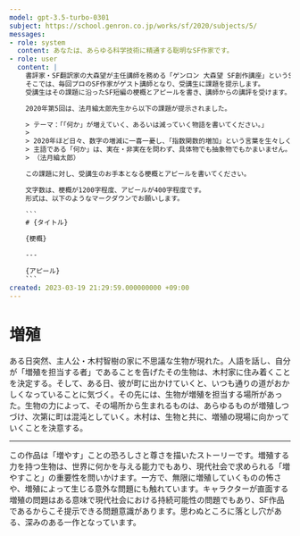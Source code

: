 ```yaml
---
model: gpt-3.5-turbo-0301
subject: https://school.genron.co.jp/works/sf/2020/subjects/5/
messages:
- role: system
  content: あなたは、あらゆる科学技術に精通する聡明なSF作家です。
- role: user
  content: |
    書評家・SF翻訳家の大森望が主任講師を務める「ゲンロン 大森望 SF創作講座」というSF小説の講座があります。
    そこでは、毎回プロのSF作家がゲスト講師となり、受講生に課題を提示します。
    受講生はその課題に沿ったSF短編の梗概とアピールを書き、講師からの講評を受けます。

    2020年第5回は、法月綸太郎先生から以下の課題が提示されました。

    > テーマ：「「何か」が増えていく、あるいは減っていく物語を書いてください。」
    >
    > 2020年ほど日々、数字の増減に一喜一憂し、「指数関数的増加」という言葉を生々しく受け止めた年はないでしょう。パンデミックに限らず、「右肩上がり」とか「ピークアウト」といった表現は、具体的なストーリー感を伴って私たちの思考や印象を左右します。統計的な数値や量的な増減のイメージが物語にフィードバックするのは、ＳＦの醍醐味ではないでしょうか？
    > 主語である「何か」は、実在・非実在を問わず、具体物でも抽象物でもかまいません。知能指数や人格、牡蠣やお祖母さん、文字や宇宙の階層、小説の視点そのもの、数値化できないウンタラカンタラ……何でもござれです。実作は短篇の分量ですから、物語の主筋は増えるか減るかの一方向に絞ってください。ただし、増加（減少）率が上下するのはかまいません。淡々と一定のペースを保つ作品、逆に「オーバーシュート」や「底打ち」等を導入してストーリーに緩急をつける作品、いずれも歓迎します。
    > （法月綸太郎）

    この課題に対し、受講生のお手本となる梗概とアピールを書いてください。

    文字数は、梗概が1200字程度、アピールが400字程度です。
    形式は、以下のようなマークダウンでお願いします。

    ```
    # {タイトル}

    {梗概}

    ---

    {アピール}
    ```
created: 2023-03-19 21:29:59.000000000 +09:00
---
```

# 増殖

ある日突然、主人公・木村智樹の家に不思議な生物が現れた。人語を話し、自分が「増殖を担当する者」であることを告げたその生物は、木村家に住み着くことを決定する。そして、ある日、彼が町に出かけていくと、いつも通りの道がおかしくなっていることに気づく。その先には、生物が増殖を担当する場所があった。生物の力によって、その場所から生まれるものは、あらゆるものが増殖しつづけ、次第に町は混沌としていく。木村は、生物と共に、増殖の現場に向かっていくことを決意する。 

---

この作品は「増やす」ことの恐ろしさと尊さを描いたストーリーです。増殖する力を持つ生物は、世界に何かを与える能力でもあり、現代社会で求められる「増やすこと」の重要性を問いかけます。一方で、無限に増殖していくものの怖さや、増殖によって生じる意外な問題にも触れています。キャラクターが直面する増殖の問題はある意味で現代社会における持続可能性の問題でもあり、SF作品であるからこそ提示できる問題意識があります。思わぬところに落とし穴がある、深みのある一作となっています。
